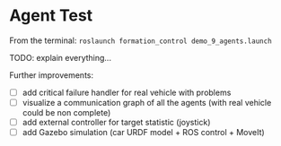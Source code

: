 # Agent Test

From the terminal: `roslaunch formation_control demo_9_agents.launch`

TODO: explain everything...

Further improvements:

- [ ] add critical failure handler for real vehicle with problems
- [ ] visualize a communication graph of all the agents (with real vehicle could be non complete)
- [ ] add external controller for target statistic (joystick)
- [ ] add Gazebo simulation (car URDF model + ROS control + MoveIt)
